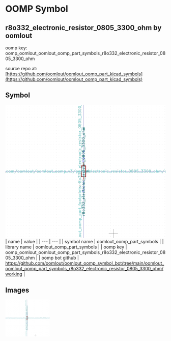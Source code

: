 # OOMP Symbol  
## r8o332_electronic_resistor_0805_3300_ohm  by oomlout  
  
oomp key: oomp_oomlout_oomlout_oomp_part_symbols_r8o332_electronic_resistor_0805_3300_ohm  
  
source repo at: [https://github.com/oomlout/oomlout_oomp_part_kicad_symbols](https://github.com/oomlout/oomlout_oomp_part_kicad_symbols)  
## Symbol  
  
[![working.png](working_600.png)](working.png)  
| name | value | 
| --- | --- | 
| symbol name | oomlout_oomp_part_symbols | 
| library name | oomlout_oomp_part_symbols | 
| oomp key | oomp_oomlout_oomlout_oomp_part_symbols_r8o332_electronic_resistor_0805_3300_ohm | 
| oomp bot github | https://github.com/oomlout/oomlout_oomp_symbol_bot/tree/main/oomlout_oomlout_oomp_part_symbols_r8o332_electronic_resistor_0805_3300_ohm/working | 
## Images  
  
[![working.png](working_140.png)](working.png)  
